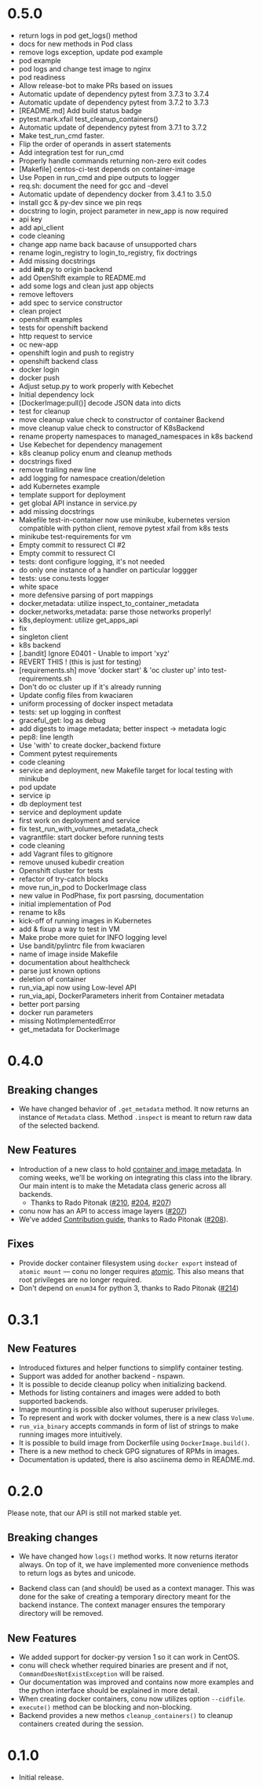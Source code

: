 # 0.5.0

* return logs in pod get_logs() method
* docs for new methods in Pod class
* remove logs exception, update pod example
* pod example
* pod logs and change test image to nginx
* pod readiness
* Allow release-bot to make PRs based on issues
* Automatic update of dependency pytest from 3.7.3 to 3.7.4
* Automatic update of dependency pytest from 3.7.2 to 3.7.3
* [README.md] Add build status badge
* pytest.mark.xfail test_cleanup_containers()
* Automatic update of dependency pytest from 3.7.1 to 3.7.2
* Make test_run_cmd faster.
* Flip the order of operands in assert statements
* Add integration test for run_cmd
* Properly handle commands returning non-zero exit codes
* [Makefile] centos-ci-test depends on container-image
* Use Popen in run_cmd and pipe outputs to logger
* req.sh: document the need for gcc and -devel
* Automatic update of dependency docker from 3.4.1 to 3.5.0
* install gcc & py-dev since we pin reqs
* docstring to login, project parameter in new_app is now required
* api key
* add api_client
* code cleaning
* change app name back bacause of unsupported chars
* rename login_registry to login_to_registry, fix doctrings
* Add missing docstrings
* add __init__.py to origin backend
* add OpenShift example to README.md
* add some logs and clean just app objects
* remove leftovers
* add spec to service constructor
* clean project
* openshift examples
* tests for openshift backend
* http request to service
* oc new-app
* openshift login and push to registry
* openshift backend class
* docker login
* docker push
* Adjust setup.py to work properly with Kebechet
* Initial dependency lock
* [DockerImage:pull()] decode JSON data into dicts
* test for cleanup
* move cleanup value check to constructor of container Backend
* move cleanup value check to constructor of K8sBackend
* rename property namespaces to managed_namespaces in k8s backend
* Use Kebechet for dependency management
* k8s cleanup policy enum and cleanup methods
* docstrings fixed
* remove trailing new line
* add logging for namespace creation/deletion
* add Kubernetes example
* template support for deployment
* get global API instance in service.py
* add missing docstrings
* Makefile test-in-container now use minikube, kubernetes version compatible with python client, remove pytest xfail from k8s tests
* minikube test-requirements for vm
* Empty commit to ressurect CI #2
* Empty commit to ressurect CI
* tests: dont configure logging, it's not needed
* do only one instance of a handler on particular loggger
* tests: use conu.tests logger
* white space
* more defensive parsing of port mappings
* docker,metadata: utilize inspect_to_container_metadata
* docker,networks,metadata: parse those networks properly!
* k8s,deployment: utilize get_apps_api
* fix
* singleton client
* k8s backend
* [.bandit] Ignore E0401 - Unable to import 'xyz'
* REVERT THIS ! (this is just for testing)
* [requirements.sh] move 'docker start' & 'oc cluster up' into test-requirements.sh
* Don't do oc cluster up if it's already running
* Update config files from kwaciaren
* uniform processing of docker inspect metadata
* tests: set up logging in conftest
* graceful_get: log as debug
* add digests to image metadata; better inspect -> metadata logic
* pep8: line length
* Use 'with' to create docker_backend fixture
* Comment pytest requirements
* code cleaning
* service and deployment, new Makefile target for local testing with minikube
* pod update
* service ip
* db deployment test
* service and deployment update
* first work on deployment and service
* fix test_run_with_volumes_metadata_check
* vagrantfile: start docker before running tests
* code cleaning
* add Vagrant files to gitignore
* remove unused kubedir creation
* Openshift cluster for tests
* refactor of try-catch blocks
* move run_in_pod to DockerImage class
* new value in PodPhase, fix port pasrsing, documentation
* initial implementation of Pod
* rename to k8s
* kick-off of running images in Kubernetes
* add & fixup a way to test in VM
* Make probe more quiet for INFO logging level
* Use bandit/pylintrc file from kwaciaren
* name of image inside Makefile
* documentation about healthcheck
* parse just known options
* deletion of container
* run_via_api now using Low-level API
* run_via_api, DockerParameters inherit from Container metadata
* better port parsing
* docker run parameters
* missing NotImplementedError
* get_metadata for DockerImage

# 0.4.0

## Breaking changes

* We have changed behavior of `.get_metadata` method. It now returns an
  instance of `Metadata` class. Method `.inspect` is meant to return raw data
  of the selected backend.

## New Features

* Introduction of a new class to hold [container and image
  metadata](https://github.com/user-cont/conu/blob/d19accbbc82b7a04090fc6339f4974c73f2987d6/conu/apidefs/metadata.py#L4).
  In coming weeks, we'll be working on integrating this class into the library.
  Our main intent is to make the Metadata class generic across all backends.
  * Thanks to Rado Pitonak
    ([#210](https://github.com/user-cont/conu/pulls/210),
    [#204](https://github.com/user-cont/conu/pulls/204),
    [#207](https://github.com/user-cont/conu/pulls/207))
* conu now has an API to access image layers ([#207](https://github.com/user-cont/conu/pulls/203))
* We've added [Contribution guide](https://github.com/user-cont/conu/blob/master/CONTRIBUTING.md), thanks to Rado Pitonak ([#208](https://github.com/user-cont/conu/pulls/208)).

## Fixes

* Provide docker container filesystem using `docker export` instead of `atomic
  mount` — conu no longer requires
  [atomic](https://github.com/projectatomic/atomic). This also means that root
  privileges are no longer required.
* Don't depend on `enum34` for python 3, thanks to Rado Pitonak ([#214](https://github.com/user-cont/conu/pulls/214))


# 0.3.1

## New Features

* Introduced fixtures and helper functions to simplify container testing.
* Support was added for another backend - nspawn.
* It is possible to decide cleanup policy when initializing backend.
* Methods for listing containers and images were added to both supported backends.
* Image mounting is possible also without superuser privileges.
* To represent and work with docker volumes, there is a new class `Volume`.
* `run_via_binary` accepts commands in form of list of strings
  to make running images more intuitively.
* It is possible to build image from Dockerfile using `DockerImage.build()`.
* There is a new method to check GPG signatures of RPMs in images.
* Documentation is updated, there is also asciinema demo in README.md.


# 0.2.0

Please note, that our API is still not marked stable yet.

## Breaking changes

* We have changed how `logs()` method works. It now returns iterator always. On
  top of it, we have implemented more convenience methods to return logs as
  bytes and unicode.

* Backend class can (and should) be used as a context manager. This was done
  for the sake of creating a temporary directory meant for the backend
  instance. The context manager ensures the temporary directory will be removed.

## New Features

* We added support for docker-py version 1 so it can work in CentOS.
* conu will check whether required binaries are present and if not,
  `CommandDoesNotExistException` will be raised.
* Our documentation was improved and contains now more examples and the python
  interface should be explained in more detail.
* When creating docker containers, conu now utilizes option `--cidfile`.
* `execute()` method can be blocking and non-blocking.
* Backend provides a new methos `cleanup_containers()` to cleanup containers
  created during the session.


# 0.1.0

* Initial release.
